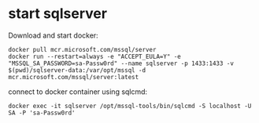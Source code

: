 # start sqlserver

Download and start docker:

```
docker pull mcr.microsoft.com/mssql/server
docker run --restart=always -e "ACCEPT_EULA=Y" -e "MSSQL_SA_PASSWORD=sa-Passw0rd" --name sqlserver -p 1433:1433 -v $(pwd)/sqlserver-data:/var/opt/mssql -d mcr.microsoft.com/mssql/server:latest
```

connect to docker container using sqlcmd:

```
docker exec -it sqlserver /opt/mssql-tools/bin/sqlcmd -S localhost -U SA -P 'sa-Passw0rd'
```


